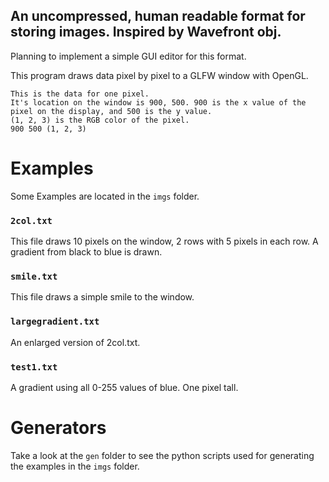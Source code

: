 ## An uncompressed, human readable format for storing images. Inspired by Wavefront obj.

Planning to implement a simple GUI editor for this format.

This program draws data pixel by pixel to a GLFW window with OpenGL.
```
This is the data for one pixel. 
It's location on the window is 900, 500. 900 is the x value of the pixel on the display, and 500 is the y value. 
(1, 2, 3) is the RGB color of the pixel.
900 500 (1, 2, 3)
```

# Examples

Some Examples are located in the `imgs` folder. 

### `2col.txt` 
This file draws 10 pixels on the window, 2 rows with 5 pixels in each row. A gradient from black to blue is drawn.

### `smile.txt`
This file draws a simple smile to the window.

### `largegradient.txt`
An enlarged version of 2col.txt.

### `test1.txt`
A gradient using all 0-255 values of blue. One pixel tall.

# Generators
Take a look at the `gen` folder to see the python scripts used for generating the examples in the `imgs` folder.

